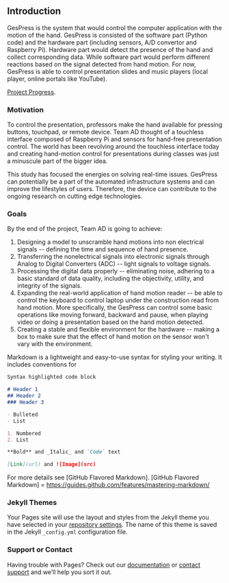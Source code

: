 ## Introduction

GesPress is the system that would control the computer application with the motion of the hand. GesPress is consisted of the software part (Python code) and the hardware part (including sensors, A/D convertor and Raspberry Pi). Hardware part would detect the presence of the hand and collect corresponding data. While software part would perform different reactions based on the signal detected from hand motion. For now, GesPress is able to control presentation slides and music players (local player, online portals like YouTube). 

[Project Progress](https://yujuem/12740project.github.io/Project_progress.md).


### Motivation
To control the presentation, professors make the hand available for pressing buttons, touchpad, or remote device. Team AD thought of a touchless interface composed of Raspberry Pi and sensors for hand-free presentation control. The world has been revolving around the touchless interface today and creating hand-motion control for presentations during classes was just a minuscule part of the bigger idea.

This study has focused the energies on solving real-time issues. GesPress can potentially be a part of the automated infrastructure systems and can improve the lifestyles of users. Therefore, the device can contribute to the ongoing research on cutting edge technologies.


### Goals

By the end of the project, Team AD is going to achieve:
1. Designing a model to unscramble hand motions into non electrical signals -- defining the time and sequence of hand presence.
2. Transferring the nonelectrical signals into electronic signals through Analog to Digital Converters (ADC) -- light signals to voltage signals.
3. Processing the digital data properly -- eliminating noise, adhering to a basic standard of data quality, including the objectivity, utility, and integrity of the signals.
4. Expanding the real-world application of hand motion reader -- be able to control the keyboard to control laptop under the construction read from hand motion. More specifically, the GesPress can control some basic operations like moving forward, backward and pause, when playing video or doing a presentation based on the hand motion detected.
5. Creating a stable and flexible environment for the hardware -- making a box to make sure that the effect of hand motion on the sensor won't vary with the environment. 



Markdown is a lightweight and easy-to-use syntax for styling your writing. It includes conventions for

```markdown
Syntax highlighted code block

# Header 1
## Header 2
### Header 3

- Bulleted
- List

1. Numbered
2. List

**Bold** and _Italic_ and `Code` text

[Link](url) and ![Image](src)
```

For more details see [GitHub Flavored Markdown].
[GitHub Flavored Markdown] = https://guides.github.com/features/mastering-markdown/

### Jekyll Themes

Your Pages site will use the layout and styles from the Jekyll theme you have selected in your [repository settings](https://github.com/c-sachdeva/GesPress.github.io/settings). The name of this theme is saved in the Jekyll `_config.yml` configuration file.

### Support or Contact

Having trouble with Pages? Check out our [documentation](https://help.github.com/categories/github-pages-basics/) or [contact support](https://github.com/contact) and we’ll help you sort it out.

